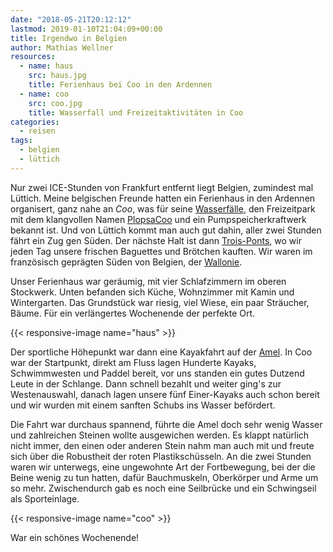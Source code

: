 ```yaml
---
date: "2018-05-21T20:12:12"
lastmod: 2019-01-10T21:04:09+00:00
title: Irgendwo in Belgien
author: Mathias Wellner
resources:
  - name: haus
    src: haus.jpg
    title: Ferienhaus bei Coo in den Ardennen
  - name: coo
    src: coo.jpg
    title: Wasserfall und Freizeitaktivitäten in Coo
categories:
  - reisen
tags:
  - belgien
  - lüttich
---
```

Nur zwei ICE-Stunden von Frankfurt entfernt liegt Belgien, zumindest mal Lüttich. Meine belgischen Freunde hatten ein Ferienhaus in den Ardennen organisert, ganz nahe an _Coo_, was für seine [Wasserfälle](https://de.wikipedia.org/wiki/Wasserf%C3%A4lle_von_Coo), den Freizeitpark mit dem klangvollen Namen [PlopsaCoo](http://www.plopsacoo.be/de) und ein Pumpspeicherkraftwerk bekannt ist. Und von Lüttich kommt man auch gut dahin, aller zwei Stunden fährt ein Zug gen Süden. Der nächste Halt ist dann [Trois-Ponts](https://de.wikipedia.org/wiki/Trois-Ponts), wo wir jeden Tag unsere frischen Baguettes und Brötchen kauften. Wir waren im französisch geprägten Süden von Belgien, der [Wallonie](https://de.wikipedia.org/wiki/Wallonische_Region). 

<!--more-->

Unser Ferienhaus war geräumig, mit vier Schlafzimmern im oberen Stockwerk. Unten befanden sich Küche, Wohnzimmer mit Kamin und Wintergarten. Das Grundstück war riesig, viel Wiese, ein paar Sträucher, Bäume. Für ein verlängertes Wochenende der perfekte Ort. 

{{< responsive-image name="haus" >}}

Der sportliche Höhepunkt war dann eine Kayakfahrt auf der [Amel](https://de.wikipedia.org/wiki/Amel_(Fluss)). In Coo war der Startpunkt, direkt am Fluss lagen Hunderte Kayaks, Schwimmwesten und Paddel bereit, vor uns standen ein gutes Dutzend Leute in der Schlange. Dann schnell bezahlt und weiter ging's zur Westenauswahl, danach lagen unsere fünf Einer-Kayaks auch schon bereit und wir wurden mit einem sanften Schubs ins Wasser befördert. 

Die Fahrt war durchaus spannend, führte die Amel doch sehr wenig Wasser und zahlreichen Steinen wollte ausgewichen werden. Es klappt natürlich nicht immer, den einen oder anderen Stein nahm man auch mit und freute sich über die Robustheit der roten Plastikschüsseln. An die zwei Stunden waren wir unterwegs, eine ungewohnte Art der Fortbewegung, bei der die Beine wenig zu tun hatten, dafür Bauchmuskeln, Oberkörper und Arme um so mehr. Zwischendurch gab es noch eine Seilbrücke und ein Schwingseil als Sporteinlage. 

{{< responsive-image name="coo" >}}

War ein schönes Wochenende!